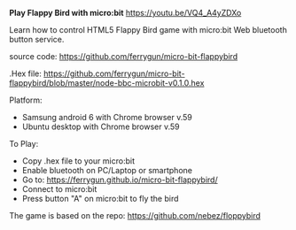 <b>Play Flappy Bird with micro:bit</b>
https://youtu.be/VQ4_A4yZDXo

Learn how to control HTML5 Flappy Bird game with micro:bit Web bluetooth button service.

source code:
https://github.com/ferrygun/micro-bit-flappybird

.Hex file:
https://github.com/ferrygun/micro-bit-flappybird/blob/master/node-bbc-microbit-v0.1.0.hex

Platform:
- Samsung android 6 with Chrome browser v.59
- Ubuntu desktop with Chrome browser v.59

To Play:
- Copy .hex file to your micro:bit
- Enable bluetooth on PC/Laptop or smartphone
- Go to: https://ferrygun.github.io/micro-bit-flappybird/
- Connect to micro:bit
- Press button "A" on micro:bit to fly the bird

The game is based on the repo:
https://github.com/nebez/floppybird

